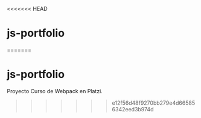 <<<<<<< HEAD
# js-portfolio
=======
# js-portfolio
Proyecto Curso de Webpack en Platzi.
>>>>>>> e12f56d48f9270bb279e4d665856342eed3b974d
